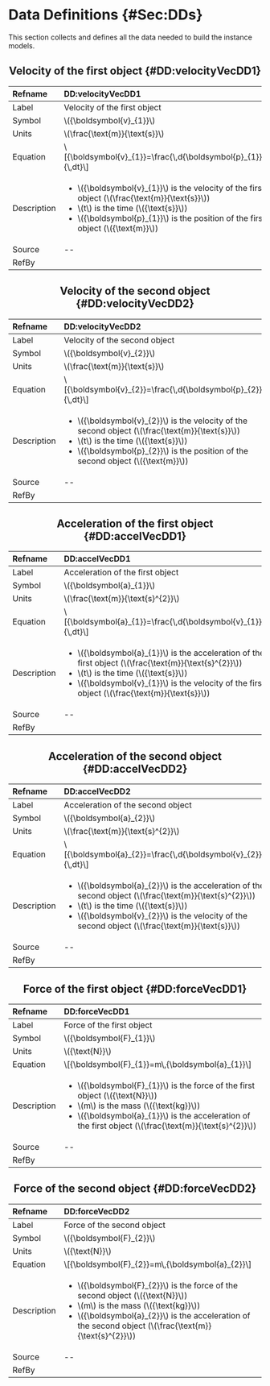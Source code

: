 # Data Definitions {#Sec:DDs}

This section collects and defines all the data needed to build the instance models.

<div align="center">

## Velocity of the first object {#DD:velocityVecDD1}

</div>

|Refname    |DD:velocityVecDD1                                                                                                                                                                                                                                            |
|:----------|:------------------------------------------------------------------------------------------------------------------------------------------------------------------------------------------------------------------------------------------------------------|
|Label      |Velocity of the first object                                                                                                                                                                                                                                 |
|Symbol     |\\({\boldsymbol{v}\_{1}}\\)                                                                                                                                                                                                                                  |
|Units      |\\(\frac{\text{m}}{\text{s}}\\)                                                                                                                                                                                                                              |
|Equation   |\\[{\boldsymbol{v}\_{1}}=\frac{\\,d{\boldsymbol{p}\_{1}}}{\\,dt}\\]                                                                                                                                                                                          |
|Description|<ul><li>\\({\boldsymbol{v}\_{1}}\\) is the velocity of the first object (\\(\frac{\text{m}}{\text{s}}\\))</li><li>\\(t\\) is the time (\\({\text{s}}\\))</li><li>\\({\boldsymbol{p}\_{1}}\\) is the position of the first object (\\({\text{m}}\\))</li></ul>|
|Source     |--                                                                                                                                                                                                                                                           |
|RefBy      |                                                                                                                                                                                                                                                             |

<div align="center">

## Velocity of the second object {#DD:velocityVecDD2}

</div>

|Refname    |DD:velocityVecDD2                                                                                                                                                                                                                                              |
|:----------|:--------------------------------------------------------------------------------------------------------------------------------------------------------------------------------------------------------------------------------------------------------------|
|Label      |Velocity of the second object                                                                                                                                                                                                                                  |
|Symbol     |\\({\boldsymbol{v}\_{2}}\\)                                                                                                                                                                                                                                    |
|Units      |\\(\frac{\text{m}}{\text{s}}\\)                                                                                                                                                                                                                                |
|Equation   |\\[{\boldsymbol{v}\_{2}}=\frac{\\,d{\boldsymbol{p}\_{2}}}{\\,dt}\\]                                                                                                                                                                                            |
|Description|<ul><li>\\({\boldsymbol{v}\_{2}}\\) is the velocity of the second object (\\(\frac{\text{m}}{\text{s}}\\))</li><li>\\(t\\) is the time (\\({\text{s}}\\))</li><li>\\({\boldsymbol{p}\_{2}}\\) is the position of the second object (\\({\text{m}}\\))</li></ul>|
|Source     |--                                                                                                                                                                                                                                                             |
|RefBy      |                                                                                                                                                                                                                                                               |

<div align="center">

## Acceleration of the first object {#DD:accelVecDD1}

</div>

|Refname    |DD:accelVecDD1                                                                                                                                                                                                                                                                      |
|:----------|:-----------------------------------------------------------------------------------------------------------------------------------------------------------------------------------------------------------------------------------------------------------------------------------|
|Label      |Acceleration of the first object                                                                                                                                                                                                                                                    |
|Symbol     |\\({\boldsymbol{a}\_{1}}\\)                                                                                                                                                                                                                                                         |
|Units      |\\(\frac{\text{m}}{\text{s}^{2}}\\)                                                                                                                                                                                                                                                 |
|Equation   |\\[{\boldsymbol{a}\_{1}}=\frac{\\,d{\boldsymbol{v}\_{1}}}{\\,dt}\\]                                                                                                                                                                                                                 |
|Description|<ul><li>\\({\boldsymbol{a}\_{1}}\\) is the acceleration of the first object (\\(\frac{\text{m}}{\text{s}^{2}}\\))</li><li>\\(t\\) is the time (\\({\text{s}}\\))</li><li>\\({\boldsymbol{v}\_{1}}\\) is the velocity of the first object (\\(\frac{\text{m}}{\text{s}}\\))</li></ul>|
|Source     |--                                                                                                                                                                                                                                                                                  |
|RefBy      |                                                                                                                                                                                                                                                                                    |

<div align="center">

## Acceleration of the second object {#DD:accelVecDD2}

</div>

|Refname    |DD:accelVecDD2                                                                                                                                                                                                                                                                        |
|:----------|:-------------------------------------------------------------------------------------------------------------------------------------------------------------------------------------------------------------------------------------------------------------------------------------|
|Label      |Acceleration of the second object                                                                                                                                                                                                                                                     |
|Symbol     |\\({\boldsymbol{a}\_{2}}\\)                                                                                                                                                                                                                                                           |
|Units      |\\(\frac{\text{m}}{\text{s}^{2}}\\)                                                                                                                                                                                                                                                   |
|Equation   |\\[{\boldsymbol{a}\_{2}}=\frac{\\,d{\boldsymbol{v}\_{2}}}{\\,dt}\\]                                                                                                                                                                                                                   |
|Description|<ul><li>\\({\boldsymbol{a}\_{2}}\\) is the acceleration of the second object (\\(\frac{\text{m}}{\text{s}^{2}}\\))</li><li>\\(t\\) is the time (\\({\text{s}}\\))</li><li>\\({\boldsymbol{v}\_{2}}\\) is the velocity of the second object (\\(\frac{\text{m}}{\text{s}}\\))</li></ul>|
|Source     |--                                                                                                                                                                                                                                                                                    |
|RefBy      |                                                                                                                                                                                                                                                                                      |

<div align="center">

## Force of the first object {#DD:forceVecDD1}

</div>

|Refname    |DD:forceVecDD1                                                                                                                                                                                                                                                     |
|:----------|:------------------------------------------------------------------------------------------------------------------------------------------------------------------------------------------------------------------------------------------------------------------|
|Label      |Force of the first object                                                                                                                                                                                                                                          |
|Symbol     |\\({\boldsymbol{F}\_{1}}\\)                                                                                                                                                                                                                                        |
|Units      |\\({\text{N}}\\)                                                                                                                                                                                                                                                   |
|Equation   |\\[{\boldsymbol{F}\_{1}}=m\\,{\boldsymbol{a}\_{1}}\\]                                                                                                                                                                                                              |
|Description|<ul><li>\\({\boldsymbol{F}\_{1}}\\) is the force of the first object (\\({\text{N}}\\))</li><li>\\(m\\) is the mass (\\({\text{kg}}\\))</li><li>\\({\boldsymbol{a}\_{1}}\\) is the acceleration of the first object (\\(\frac{\text{m}}{\text{s}^{2}}\\))</li></ul>|
|Source     |--                                                                                                                                                                                                                                                                 |
|RefBy      |                                                                                                                                                                                                                                                                   |

<div align="center">

## Force of the second object {#DD:forceVecDD2}

</div>

|Refname    |DD:forceVecDD2                                                                                                                                                                                                                                                       |
|:----------|:--------------------------------------------------------------------------------------------------------------------------------------------------------------------------------------------------------------------------------------------------------------------|
|Label      |Force of the second object                                                                                                                                                                                                                                           |
|Symbol     |\\({\boldsymbol{F}\_{2}}\\)                                                                                                                                                                                                                                          |
|Units      |\\({\text{N}}\\)                                                                                                                                                                                                                                                     |
|Equation   |\\[{\boldsymbol{F}\_{2}}=m\\,{\boldsymbol{a}\_{2}}\\]                                                                                                                                                                                                                |
|Description|<ul><li>\\({\boldsymbol{F}\_{2}}\\) is the force of the second object (\\({\text{N}}\\))</li><li>\\(m\\) is the mass (\\({\text{kg}}\\))</li><li>\\({\boldsymbol{a}\_{2}}\\) is the acceleration of the second object (\\(\frac{\text{m}}{\text{s}^{2}}\\))</li></ul>|
|Source     |--                                                                                                                                                                                                                                                                   |
|RefBy      |                                                                                                                                                                                                                                                                     |

